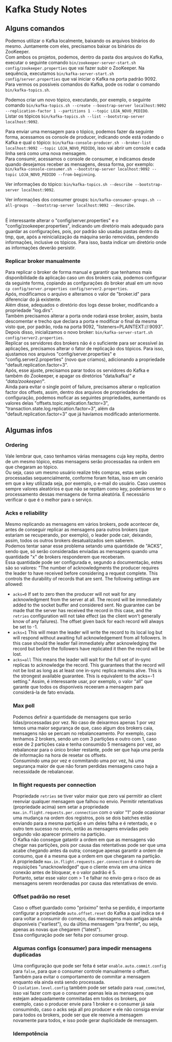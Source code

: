# Kafka Study Notes

## Alguns comandos
Podemos utilizar o Kafka localmente, baixando os arquivos binários do mesmo. Juntamente com eles, precisamos baixar os binários do ZooKeeper.<br>
Com ambos os projetos, podemos, dentro da pasta dos arquivos do Kafka, executar o seguinte comando `bin/zookeeper-server-start.sh config/zookeeper.properties` que vai fazer subir o ZooKeeper. Na sequência, executamos `bin/kafka-server-start.sh config/server.properties` que vai iniciar o Kafka na porta padrão 9092.<br>
Para vermos os possíveis comandos do Kafka, pode os rodar o comando `bin/kafka-topics.sh`.<br>

Podemos criar um novo tópico, executando, por exemplo, o seguinte comando `bin/kafka-topics.sh --create --boostrap-server localhost:9092 --replication-factor 1 --partitions 1 --topic LOJA_NOVO_PEDIDO`.<br>
Listar os tópicos `bin/kafka-topics.sh --list --bootstrap-server localhost:9092`.
<br>

Para enviar uma mensagem para o tópico, podemos fazer da seguinte forma, acessamos os console de producer, indicando onde está rodando o Kafka e qual o tópico: `bin/kafka-console-producer.sh --broker-list localhost:9092 --topic LOJA_NOVO_PEDIDO`, isso vai abrir um console e cada linha será como uma nova mensagem.<br>
Para consumir, acessamos o console de consumer, e indicamos desde quando desejamos receber as mensagens, dessa forma, por exemplo: `bin/kafka-console-consumer.sh --bootstrap-server localhost:9092 --topic LOJA_NOVO_PEDIDO --from-beginning`.
<br>

Ver informações do tópico: `bin/kafka-topics.sh --describe --bootstrap-server localhost:9092`.
<br>


Ver informações dos consumer groups: `bin/kafka-consumer-groups.sh --all-groups  --bootstrap-server localhost:9092 --describe`.
<br>
<br>

É interessante alterar o "config/server.properties" e o "config/zookeeper.properties", indicando um diretório mais adequado para guardar as configurações, pois, por padrão
são usadas pastas dentro da tmp, que, após a reinicialização da máquina serão removidas, pendendo informações, inclusive os tópicos.
Para isso, basta indicar um diretório onde as informações deverão persistir.
<br>

### Replicar broker manualmente
Para replicar o broker de forma manual e garantir que tenhamos mais disponibilidade da aplicação caso um dos brokers caia,
podemos configurar da seguinte forma, copiando as confgurações do broker atual em um novo `cp config/server.properties config/server2.properties`.<br>
Após, modificamos o arquivo e alteramos o valor de "broker.id" para diferenciar do já existente.<br>
Além disse, adequados o diretório dos logs desse broker, modificando a propriedade "log.dirs".<br>
Também precisamos alterar a porta onde rodará esse broker, assim, basta descomentar e trecho que declara a porta e modificar o final da mesma
visto que, por padrão, roda na porta 9092, "listeners=PLAINTEXT://:9093".<br>
Depois disso, inicializamos o novo broker: `bin/kafka-server-start.sh config/server2.properties`.
<br>
Replicar os servidores dos brokers não é o suficiente para ser acessível às aplicações, precisamos alterar o fator de
replicação dos tópicos. Para isso, ajustamos nos arquivos "config/server.properties" e "config.server2.properties" (novo que criamos),
adicionando a propriedade "default.replication.factor=3".<br>
Após, esse ajuste, precisamos parar todos os servidores do Kafka e também do Zookeeper, e apagar os diretórios "data/kafka/*" e
"data/zookeeper/*".
<br>
Ainda para evitar o single point of failure, precisamos alterar o replication factor dos offsets, assim, dentro dos arquivos de propriedades
de configuração, podemos moficar as seguintes propriedades, aumentando os valores delas "offsets.topic.replication.factor=3", 
"transaction.state.log.replication.factor=3", além da "default.replication.factor=3" que já havíamos modificado anteriormente.<br>


## Algumas infos

### Ordering
Vale lembrar que, caso tenhamos várias mensagens cuja key repita, dentro de um mesmo tópico, estas mensagens serão processadas
na ordem em que chegaram ao tópico.<br>
Ou seja, caso um mesmo usuário realize três compras, estas serão processadas sequencialmente, conforme foram feitas, isso em
um cenário em que a key utilizada seja, por exemplo, o e-mail do usuário.
Caso usemos sempre valores aleatórios e que não se repitam como key, poderíamos ter o processamento dessas mensagens
de forma aleatória. É necessário verificar o que é o melhor para o serviço.
<br>

### Acks e reliability
Mesmo replicando as mensagens em vários brokers, pode acontecer de, antes de conseguir replicar as mensagens para
outros brokers (que estariam se recuperando, por exemplo), o leader pode cair, deixando, assim, todos os outros brokers
desatualizados sem saberem.<br>
Podemos tentar sanar esse problema setando uma quantidade de "ACKS", sendo que, só serão consideradas enviadas as mensagens
quando uma quantidade "x" de brokers responderem que receberam.<br>
Essa quantidade pode ser configurada e, segundo a documentação, estes são so valores:
"The number of acknowledgments the producer requires the leader to have received before considering a request complete. 
This controls the  durability of records that are sent. The following settings are allowed:  <ul> <li><code>acks=0</code> If set to zero then the producer will not wait for any acknowledgment from the server at all. The record will be immediately added to the socket buffer and considered sent. No guarantee can be made that the server has received the record in this case, and the <code>retries</code> configuration will not take effect (as the client won't generally know of any failures). The offset given back for each record will always be set to -1. <li><code>acks=1</code> This will mean the leader will write the record to its local log but will respond without awaiting full acknowledgement from all followers. In this case should the leader fail immediately after acknowledging the record but before the followers have replicated it then the record will be lost. <li><code>acks=all</code> This means the leader will wait for the full set of in-sync replicas to acknowledge the record. This guarantees that the record will not be lost as long as at least one in-sync replica remains alive. This is the strongest available guarantee. This is equivalent to the acks=-1 setting."
Assim, é interessante usar, por exemplo, o valor "all" que garante que todos os disponíveis receeram a mensagem para considerá-la
de fato enviada.
<br>

### Max poll
Podemos definir a quantidade de mensagens que serão lidas/processadas por vez. No caso de deixarmos apenas 1 por vez
temos uma maior segurança de que, caso algum dos brokers caia, mensagens não se percam no rebalanceamento.
Por exemplo, caso tenhamos 2 brokers, sendo um com 3 partições e outro com 1, caso esse de 2 partições caia e tenha
consumido 5 mensagens por vez, ao rebalancear para o único broker restante, pode ser que haja uma perda de informação
na hora de resetar os offsets.<br>
Consumindo uma por vez e commitando uma por vez, há uma segurança maior de que não foram perdidas mensagens caso haja
a necessidade de rebalancear.
<br>

### In flight requests per connection
Propriedade `retries` se tiver valor maior que zero vai permitir ao client reenviar qualquer mensagem que falhou no envio.
Permitir retentativas (propriedade acima) sem setar a propriedade `max.in.flight.requests.per.connection` com o valor "1"
pode ocasionar uma mudança na ordem dos registros, pois se dois batches estão enviando para a mesma partição e um deles
falha e é retentado, e o outro tem sucesso no envio, então as mensagens enviadas pelo segundo vão aparecer primeiro na partição.<br>
O Kafka não consegue gatantir a ordem em que as mensagens vão chegar nas partições, pois por causa das retentativas
pode ser que uma acabe chegando antes da outra; consegue apenas garantir a ordem de consumo, que é a mesma que a ordem 
em que chegaram na partição.
<br>
A propriedade `max.in.flight.requests.per.connection` é o número de requisições "unacknowledged" que o cliente envia em
uma única conexão antes de bloquear, e o valor padrão é 5.<br>
Portanto, setar esse valor com > 1 e falhar no envio gera o risco de as mensagens serem reordenadas por causa das retentativas
de envio.
<br>

### Offset padrão no reset
Caso o offset guardado como "próximo" tenha se perdido, é importante configurar a propriedade `auto.offset.reset`
do Kafka a qual indica se é para voltar a consumir do começo, das mensagens mais antigas ainda disponíveis ("earliest"),
ou da última mensagem "pra frente", ou seja, apenas as novas que chegarem ("latest").
<br>
Essa configuração pode ser feita por consumer group.
<br>

### Algumas configs (consumer) para impedir mensagens duplicadas
Uma configuração que pode ser feita é setar `enable.auto.commit.config` para `false`, para que o consumer controle
manualmente o offset. Também para evitar o comportamento de commitar a mensagem enquanto ela ainda está sendo processada.<br>
O `isolation.level.config` também pode ser setado para `read_commited`, isso vai fazer com que o consumer apenas
leia as mensagens que estejam adequadamente commitadas em todos os brokers, por exemplo, caso o producer envie
para 1 broker e o consumer já saia consumindo, caso o acks seja all pro producer e ele não consiga enviar para
todos os brokers, pode ser que ele reenvie a mensagem novamente para todos, e isso pode gerar duplicidade de mensagem.
<br>

### Idempotência
